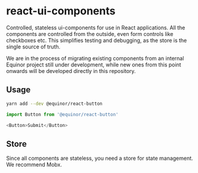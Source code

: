 react-ui-components
===================

Controlled, stateless ui-components for use in React applications. All the components are controlled from the outside, even form controls like checkboxes etc. This simplifies testing and debugging, as the store is the single source of truth.

We are in the process of migrating existing components from an internal Equinor project still under development, while new ones from this point onwards will be developed directly in this repository.

Usage
-----

```bash
yarn add --dev @equinor/react-button
```

```js
import Button from '@equinor/react-button'

<Button>Submit</Button>
```

Store
-----

Since all components are stateless, you need a store for state management. We recommend Mobx.

